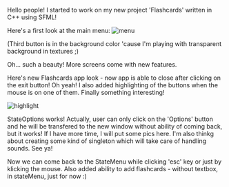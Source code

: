 Hello people! I started to work on my new project 'Flashcards' written in C++ using SFML!

Here's a first look at the main menu:
![menu](https://cloud.githubusercontent.com/assets/20641848/18225310/4e01174a-71f0-11e6-8e4a-b029bd2b135d.png)

(Third button is in the background color 'cause I'm playing with transparent background in textures ;)

Oh... such a beauty! More screens come with new features.


Here's new Flashcards app look - now app is able to close after clicking on the exit button! Oh yeah!
I also added highlighting of the buttons when the mouse is on one of them. Finally something interesting!

![highlight](https://cloud.githubusercontent.com/assets/20641848/18231226/4aaafac0-72b3-11e6-8e7c-27e7c2d23d15.png)

StateOptions works! Actually, user can only click on the 'Options' button and he will be transfered to the new window without ability of coming back, but it works! If I have more time, I will put some pics here. I'm also thinkg about creating some kind of singleton which will take care of handling sounds. See ya!

Now we can come back to the StateMenu while clicking 'esc' key or just by klicking the mouse. Also added ability to add flashcards - without textbox, in stateMenu, just for now :)
